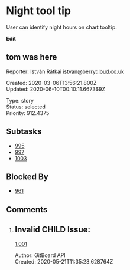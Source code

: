 # Night tool tip

User can identify night hours on chart tooltip.

**Edit**

## **tom was here**

Reporter: István Rátkai <istvan@berrycloud.co.uk>  

Created: 2020-03-06T13:56:21.800Z  
Updated: 2020-06-10T00:10:11.667369Z

Type: story  
Status: selected  
Priority: 912.4375

## Subtasks
- [995](995.md "Add blackest theme")
- [997](997.md "Yet another one")
- [1003](1003.md "Yet another another issue")

## Blocked By
- [961](961.md "User detail tabs")

## Comments
1.  ## Invalid CHILD Issue:
    [1,001](1,001.md "This needs to be done")

    Author: GitBoard API  
    Created: 2020-05-21T11:35:23.628764Z  

